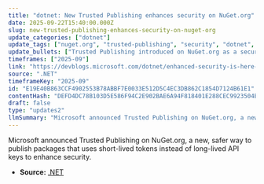 ```yaml
---
title: "dotnet: New Trusted Publishing enhances security on NuGet.org"
date: 2025-09-22T15:40:00.000Z
slug: new-trusted-publishing-enhances-security-on-nuget-org
update_categories: ["dotnet"]
update_tags: ["nuget.org", "trusted-publishing", "security", "dotnet", "short-lived-tokens", "package-publishing"]
update_bullets: ["Trusted Publishing introduced on NuGet.org as a security improvement.", "Replaces long-lived API keys with short-lived tokens for package publishing.", "Short-lived tokens reduce the risk from compromised credentials and limit exposure.", "Announcement published on the .NET Blog (post: New Trusted Publishing enhances security on NuGet.org).", "Developers are encouraged to adopt the token-based approach for safer publishing workflows."]
timeframes: ["2025-09"]
link: "https://devblogs.microsoft.com/dotnet/enhanced-security-is-here-with-the-new-trust-publishing-on-nuget-org/"
source: ".NET"
timeframeKey: "2025-09"
id: "E19E40B863CCF4902553B78ABBF7E0033E512D5C4EC3DB862C1854D7124B61E1"
contentHash: "DEFD4DC78B103D5E586F94C2E902BAE6A94F818401E288CEC9923504B4C4414D"
draft: false
type: "updates2"
llmSummary: "Microsoft announced Trusted Publishing on NuGet.org, a new, safer way to publish packages that uses short-lived tokens instead of long-lived API keys to enhance security."
---
```


Microsoft announced Trusted Publishing on NuGet.org, a new, safer way to publish packages that uses short-lived tokens instead of long-lived API keys to enhance security.

- **Source:** [.NET](https://devblogs.microsoft.com/dotnet/enhanced-security-is-here-with-the-new-trust-publishing-on-nuget-org/)

